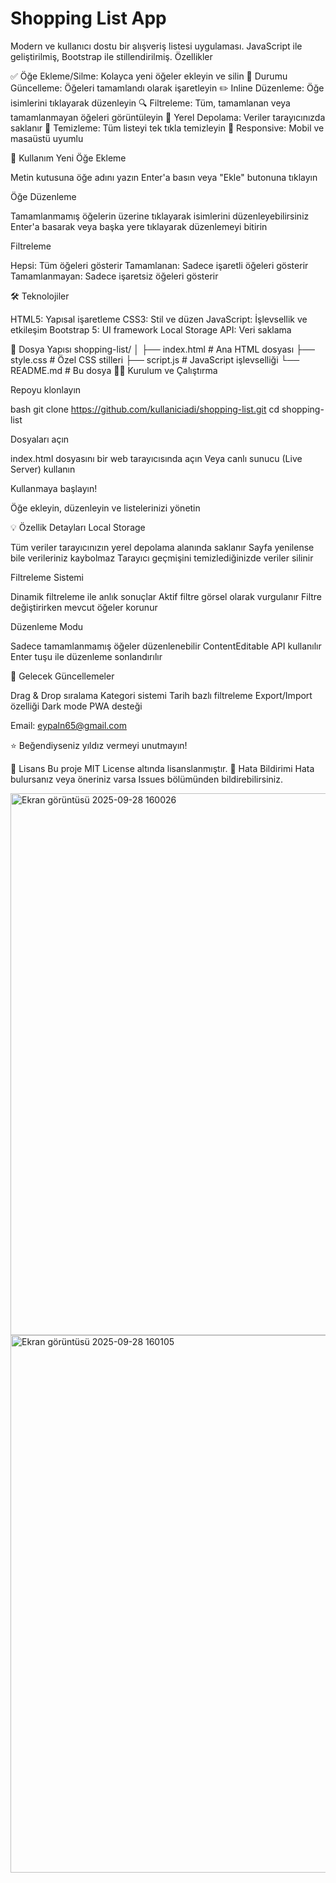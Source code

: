 # Shopping List App

Modern ve kullanıcı dostu bir alışveriş listesi uygulaması.  JavaScript ile geliştirilmiş, Bootstrap ile stillendirilmiş.
 Özellikler

✅ Öğe Ekleme/Silme: Kolayca yeni öğeler ekleyin ve silin
🔄 Durumu Güncelleme: Öğeleri tamamlandı olarak işaretleyin
✏️ Inline Düzenleme: Öğe isimlerini tıklayarak düzenleyin
🔍 Filtreleme: Tüm, tamamlanan veya tamamlanmayan öğeleri görüntüleyin
💾 Yerel Depolama: Veriler tarayıcınızda saklanır
🧹 Temizleme: Tüm listeyi tek tıkla temizleyin
📱 Responsive: Mobil ve masaüstü uyumlu

🚀 Kullanım
Yeni Öğe Ekleme

Metin kutusuna öğe adını yazın
Enter'a basın veya "Ekle" butonuna tıklayın

Öğe Düzenleme

Tamamlanmamış öğelerin üzerine tıklayarak isimlerini düzenleyebilirsiniz
Enter'a basarak veya başka yere tıklayarak düzenlemeyi bitirin

Filtreleme

Hepsi: Tüm öğeleri gösterir
Tamamlanan: Sadece işaretli öğeleri gösterir
Tamamlanmayan: Sadece işaretsiz öğeleri gösterir

🛠️ Teknolojiler

HTML5: Yapısal işaretleme
CSS3: Stil ve düzen
 JavaScript: İşlevsellik ve etkileşim
Bootstrap 5: UI framework
Local Storage API: Veri saklama

📁 Dosya Yapısı
shopping-list/
│
├── index.html          # Ana HTML dosyası
├── style.css           # Özel CSS stilleri
├── script.js           # JavaScript işlevselliği
└── README.md           # Bu dosya
🏃‍♂️ Kurulum ve Çalıştırma

Repoyu klonlayın

bash   git clone https://github.com/kullaniciadi/shopping-list.git
   cd shopping-list

Dosyaları açın

index.html dosyasını bir web tarayıcısında açın
Veya canlı sunucu (Live Server) kullanın


Kullanmaya başlayın!

Öğe ekleyin, düzenleyin ve listelerinizi yönetin



💡 Özellik Detayları
Local Storage

Tüm veriler tarayıcınızın yerel depolama alanında saklanır
Sayfa yenilense bile verileriniz kaybolmaz
Tarayıcı geçmişini temizlediğinizde veriler silinir

Filtreleme Sistemi

Dinamik filtreleme ile anlık sonuçlar
Aktif filtre görsel olarak vurgulanır
Filtre değiştirirken mevcut öğeler korunur

Düzenleme Modu

Sadece tamamlanmamış öğeler düzenlenebilir
ContentEditable API kullanılır
Enter tuşu ile düzenleme sonlandırılır


📝 Gelecek Güncellemeler

 Drag & Drop sıralama
 Kategori sistemi
 Tarih bazlı filtreleme
 Export/Import özelliği
 Dark mode
 PWA desteği




Email: eypaln65@gmail.com


⭐ Beğendiyseniz yıldız vermeyi unutmayın!

📄 Lisans
Bu proje MIT License altında lisanslanmıştır.
🐛 Hata Bildirimi
Hata bulursanız veya öneriniz varsa Issues bölümünden bildirebilirsiniz.


<img width="1920" height="867" alt="Ekran görüntüsü 2025-09-28 160026" src="https://github.com/user-attachments/assets/e9b0cad2-cfd5-46c1-add6-4f9068fb6e65" />



<img width="1920" height="860" alt="Ekran görüntüsü 2025-09-28 160105" src="https://github.com/user-attachments/assets/12735a74-6eb4-42fe-9a76-f4e696d74a97" />



